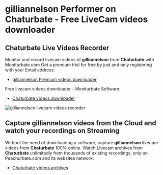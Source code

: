 # gilliannelson Performer on Chaturbate - Free LiveCam videos downloader

## Chaturbate Live Videos Recorder

Monitor and record livecam videos of **gilliannelson** from **Chaturbate** with Moniturbate.com
Get a premium trial for free by just and only registering with your Email address:
* [gilliannelson Premium videos downloader](https://moniturbate.com/request-demo-licence-key.html)

Free livecam videos downloader - Moniturbate Software:
* [Chaturbate videos downloader](https://moniturbate.com/moniturbate-download-software.html)

![gilliannelson livecam videos recorder](https://peachurnet.com/templates/moniturbate-software.png)


## Capture gilliannelson videos from the Cloud and watch your recordings on Streaming

Without the need of downloading a software, capture **gilliannelson** livecam videos from **Chaturbate** 100% online.
Watch Livecam archives from **Chaturbate** unlimitedly from thousands of existing recordings, only on Peachurbate.com and its websites network:
* [Chaturbate videos archives](https://peachurnet.com/)